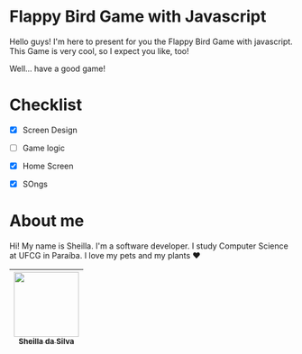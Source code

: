 # Flappy Bird Game with Javascript

Hello guys! I'm here to present for you the Flappy Bird Game with javascript. This Game is very cool, so I expect you like, too! 

Well... have a good game! 


# Checklist

- [x] Screen Design 
- [ ] Game logic
- [x] Home Screen
- [x] SOngs


# About me

Hi! My name is Sheilla. I'm a software developer. I study Computer Science at UFCG in Paraíba. I love my pets and my plants :heart:


[<img src="https://avatars0.githubusercontent.com/u/20846737?s=460&u=74713b81f37fc0c5a42ae203459a9824505cba20&v=4" width=115 > <br> <sub> Sheilla da Silva </sub>](https://github.com/sheyslong) | 
| :---: | 